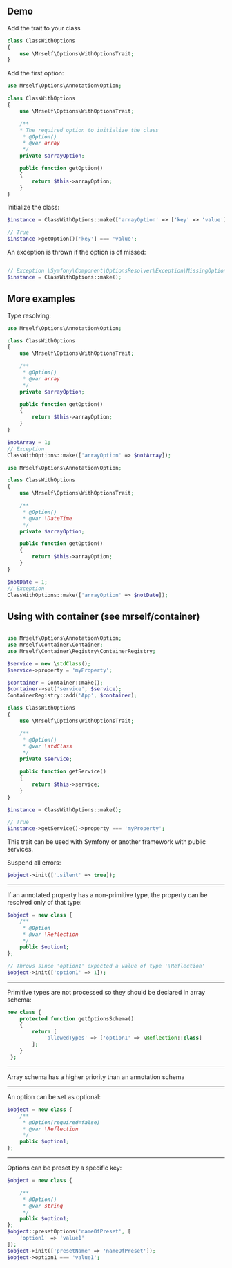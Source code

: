 ## Demo

Add the trait to your class

```php
class ClassWithOptions
{
    use \Mrself\Options\WithOptionsTrait;
}
```

Add the first option:

```php
use Mrself\Options\Annotation\Option;

class ClassWithOptions
{
    use \Mrself\Options\WithOptionsTrait;

    /**
    * The required option to initialize the class
     * @Option()
     * @var array
     */
    private $arrayOption;

    public function getOption()
    {
        return $this->arrayOption;
    }
}
```

Initialize the class:

```php
$instance = ClassWithOptions::make(['arrayOption' => ['key' => 'value']]);

// True
$instance->getOption()['key'] === 'value';
```

An exception is thrown if the option is of missed:

```php

// Exception \Symfony\Component\OptionsResolver\Exception\MissingOptionsException
$instance = ClassWithOptions::make();
```

## More examples

Type resolving:

```php
use Mrself\Options\Annotation\Option;

class ClassWithOptions
{
    use \Mrself\Options\WithOptionsTrait;

    /**
     * @Option()
     * @var array
     */
    private $arrayOption;

    public function getOption()
    {
        return $this->arrayOption;
    }
}

$notArray = 1;
// Exception
ClassWithOptions::make(['arrayOption' => $notArray]);
```

```php
use Mrself\Options\Annotation\Option;

class ClassWithOptions
{
    use \Mrself\Options\WithOptionsTrait;

    /**
     * @Option()
     * @var \DateTime
     */
    private $arrayOption;

    public function getOption()
    {
        return $this->arrayOption;
    }
}

$notDate = 1;
// Exception
ClassWithOptions::make(['arrayOption' => $notDate]);
```

## Using with container (see mrself/container)

```php

use Mrself\Options\Annotation\Option;
use Mrself\Container\Container;
use Mrself\Container\Registry\ContainerRegistry;

$service = new \stdClass();
$service->property = 'myProperty';

$container = Container::make();
$container->set('service', $service);
ContainerRegistry::add('App', $container);

class ClassWithOptions
{
    use \Mrself\Options\WithOptionsTrait;

    /**
     * @Option()
     * @var \stdClass
     */
    private $service;

    public function getService()
    {
        return $this->service;
    }
}

$instance = ClassWithOptions::make();

// True
$instance->getService()->property === 'myProperty';
```

This trait can be used with Symfony or another framework with public services.

Suspend all errors:

```php
$object->init(['.silent' => true]);
```
---

If an annotated property has a non-primitive type, the property can be resolved only of that type:

```php
$object = new class {
    /**
     * @Option
     * @var \Reflection
     */
    public $option1;
};

// Throws since 'option1' expected a value of type '\Reflection'
$object->init(['option1' => 1]);
```
---

Primitive types are not processed so they should be declared in array schema:

```php
new class {
    protected function getOptionsSchema()
    {
        return [
            'allowedTypes' => ['option1' => \Reflection::class]
        ];
    }
 };
```

---

Array schema has a higher priority than an annotation schema

---

An option can be set as optional:

```php
$object = new class {
    /**
     * @Option(required=false)
     * @var \Reflection
     */
    public $option1;
};
```

---

Options can be preset by a specific key:

```php
$object = new class {

    /**
     * @Option()
     * @var string
     */
    public $option1;
};
$object::presetOptions('nameOfPreset', [
    'option1' => 'value1'
]);
$object->init(['presetName' => 'nameOfPreset']);
$object->option1 === 'value1';
```
